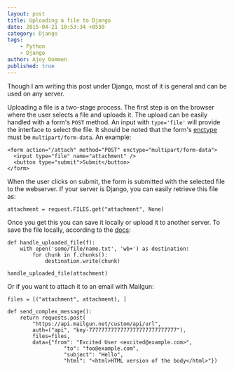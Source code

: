 ```yaml
---
layout: post
title: Uploading a file to Django
date: 2015-04-21 10:53:34 +0530
category: Django
tags:
    - Python
    - Django
author: Ajoy Oommen
published: true
---
```

Though I am writing this post under Django, most of it is general and can be used on any server.

Uploading a file is a two-stage process. The first step is on the browser where the user selects a file and uploads it. The upload can be easily handled with a form's `POST` method. An input with `type='file'` will provide the interface to select the file. It should be noted that the form's [enctype][1] must be `multipart/form-data`. An example:

    <form action="/attach" method="POST" enctype="multipart/form-data">
      <input type="file" name="attachment" />
      <button type="submit">Submit</button>
    </form>

When the user clicks on submit, the form is submitted with the selected file to the webserver. If your server is Django, you can easily retrieve this file as:

    attachment = request.FILES.get("attachment", None)

Once you get this you can save it locally or upload it to another server. To save the file locally, according to the [docs][2]:

    def handle_uploaded_file(f):
        with open('some/file/name.txt', 'wb+') as destination:
            for chunk in f.chunks():
                destination.write(chunk)

    handle_uploaded_file(attachment)

Or if you want to attach it to an email with Mailgun:

    files = [("attachment", attachment), ]

    def send_complex_message():
        return requests.post(
            "https://api.mailgun.net/custom/api/url",
            auth=("api", "key-7777777777777777777777777777"),
            files=files,
            data={"from": "Excited User <excited@example.com>",
                      "to": "foo@example.com",
                      "subject": "Hello",
                      "html": "<html>HTML version of the body</html>"})

[1]: http://stackoverflow.com/a/4526286/1761793
[2]: https://docs.djangoproject.com/en/1.8/topics/http/file-uploads/